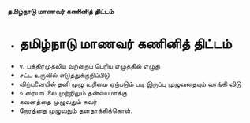 **தமிழ்நாடு மாணவர் கணினித் திட்டம்**
- # தமிழ்நாடு மாணவர் கணினித் திட்டம்
- v. பத்திரமுதலிய வற்றைப் பெரிய எழுத்தில் எழுது
- சட்ட உருவில் எடுத்துக்குறிப்பிடு
- விற்பனையில் தனி முழு உரிமை ஏற்படும் படி இருப்பு முழுவதையும் வாங்கி விடு
- உரையாடலை முற்றிலும் தன்வயமாக்கு
- கவனத்தை முழுவதும் சுவர்
- நேரத்தை முழுவதும் தனதாக்கிக்கொள்.

